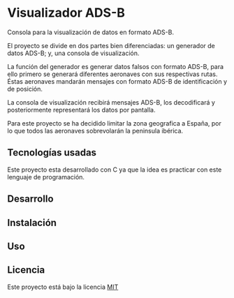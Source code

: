 # Visualizador ADS-B
Consola para la visualización de datos en formato ADS-B.

El proyecto se divide en dos partes bien diferenciadas: un generador de datos ADS-B; y, una consola de visualización.

La función del generador es generar datos falsos con formato ADS-B, para ello primero se generará diferentes aeronaves con sus respectivas rutas. Éstas aeronaves mandarán mensajes con formato ADS-B de identificación y de posición.

La consola de visualización recibirá mensajes ADS-B, los decodificará y posteriormente representará los datos por pantalla.

Para este proyecto se ha decidido limitar la zona geografica a España, por lo que todos las aeronaves sobrevolarán la peninsula ibérica.

## Tecnologías usadas
Este proyecto esta desarrollado con C ya que la idea es practicar con este lenguaje de programación.

## Desarrollo

## Instalación

## Uso

## Licencia
Este proyecto está bajo la licencia [MIT](https://choosealicense.com/licenses/mit/)